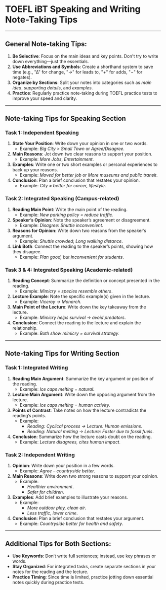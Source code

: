 
# TOEFL iBT Speaking and Writing Note-Taking Tips

---

## General Note-taking Tips:
1. **Be Selective**: Focus on the main ideas and key points. Don't try to write down everything—just the essentials.
2. **Use Abbreviations and Symbols**: Create a shorthand system to save time (e.g., "∆" for change, "→" for leads to, "+" for adds, "−" for negates).
3. **Organize by Sections**: Split your notes into categories such as *main idea*, *supporting details*, and *examples*.
4. **Practice**: Regularly practice note-taking during TOEFL practice tests to improve your speed and clarity.

---

## Note-taking Tips for Speaking Section

### Task 1: Independent Speaking
1. **State Your Position**: Write down your opinion in one or two words.
   - Example: *Big City > Small Town* or *Agree/Disagree*.
2. **Main Reasons**: Jot down two clear reasons to support your position.
   - Example: *More Jobs*, *Entertainment*.
3. **Examples**: Write one or two short examples or personal experiences to back up your reasons.
   - Example: *Moved for better job* or *More museums and public transit*.
4. **Conclusion**: Plan a brief conclusion that restates your opinion.
   - Example: *City = better for career, lifestyle*.

### Task 2: Integrated Speaking (Campus-related)
1. **Reading Main Point**: Write the main point of the reading.
   - Example: *New parking policy = reduce traffic*.
2. **Speaker’s Opinion**: Note the speaker’s agreement or disagreement.
   - Example: *Disagree: Shuttle inconvenient*.
3. **Reasons for Opinion**: Write down two reasons from the speaker’s argument.
   - Example: *Shuttle crowded*; *Long walking distance*.
4. **Link Both**: Connect the reading to the speaker’s points, showing how they disagree.
   - Example: *Plan good, but inconvenient for students*.

### Task 3 & 4: Integrated Speaking (Academic-related)
1. **Reading Concept**: Summarize the definition or concept presented in the reading.
   - Example: *Mimicry = species resemble others*.
2. **Lecture Example**: Note the specific example(s) given in the lecture.
   - Example: *Viceroy → Monarch*.
3. **Main Point of the Lecture**: Write down the key takeaway from the lecture.
   - Example: *Mimicry helps survival → avoid predators*.
4. **Conclusion**: Connect the reading to the lecture and explain the relationship.
   - Example: *Both show mimicry = survival strategy*.

---

## Note-taking Tips for Writing Section

### Task 1: Integrated Writing
1. **Reading Main Argument**: Summarize the key argument or position of the reading.
   - Example: *Ice caps melting = natural*.
2. **Lecture Main Argument**: Write down the opposing argument from the lecture.
   - Example: *Ice caps melting = human activity*.
3. **Points of Contrast**: Take notes on how the lecture contradicts the reading’s points.
   - Example: 
      - *Reading: Cyclical process → Lecture: Human emissions*.
      - *Reading: Natural melting → Lecture: Faster due to fossil fuels*.
4. **Conclusion**: Summarize how the lecture casts doubt on the reading.
   - Example: *Lecture disagrees, cites human impact*.

### Task 2: Independent Writing
1. **Opinion**: Write down your position in a few words.
   - Example: *Agree – countryside better*.
2. **Main Reasons**: Write down two strong reasons to support your opinion.
   - Example: 
      - *Healthier environment*.
      - *Safer for children*.
3. **Examples**: Add brief examples to illustrate your reasons.
   - Example: 
      - *More outdoor play, clean air*.
      - *Less traffic, lower crime*.
4. **Conclusion**: Plan a brief conclusion that restates your argument.
   - Example: *Countryside better for health and safety*.

---

## Additional Tips for Both Sections:
- **Use Keywords**: Don’t write full sentences; instead, use key phrases or words.
- **Stay Organized**: For integrated tasks, create separate sections in your notes for the reading and the lecture.
- **Practice Timing**: Since time is limited, practice jotting down essential notes quickly during practice tests.
